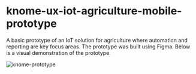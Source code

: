 # knome-ux-iot-agriculture-mobile-prototype
A basic prototype of an IoT solution for agriculture where automation and reporting are key focus areas. The prototype was built using Figma. Below is a visual demonstration of the prototype.

![knome-prototype](https://user-images.githubusercontent.com/60179984/185710461-b61c626d-4ec1-447a-ba91-ea9bcf8b62af.gif)
